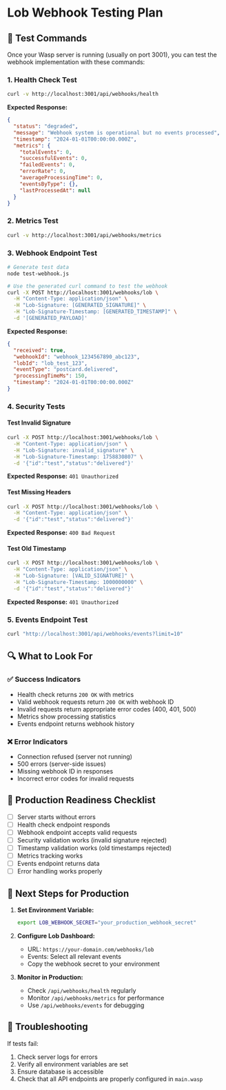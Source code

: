 # Lob Webhook Testing Plan

## 🧪 **Test Commands**

Once your Wasp server is running (usually on port 3001), you can test the webhook implementation with these commands:

### **1. Health Check Test**
```bash
curl -v http://localhost:3001/api/webhooks/health
```
**Expected Response:**
```json
{
  "status": "degraded",
  "message": "Webhook system is operational but no events processed",
  "timestamp": "2024-01-01T00:00:00.000Z",
  "metrics": {
    "totalEvents": 0,
    "successfulEvents": 0,
    "failedEvents": 0,
    "errorRate": 0,
    "averageProcessingTime": 0,
    "eventsByType": {},
    "lastProcessedAt": null
  }
}
```

### **2. Metrics Test**
```bash
curl -v http://localhost:3001/api/webhooks/metrics
```

### **3. Webhook Endpoint Test**
```bash
# Generate test data
node test-webhook.js

# Use the generated curl command to test the webhook
curl -X POST http://localhost:3001/webhooks/lob \
  -H "Content-Type: application/json" \
  -H "Lob-Signature: [GENERATED_SIGNATURE]" \
  -H "Lob-Signature-Timestamp: [GENERATED_TIMESTAMP]" \
  -d '[GENERATED_PAYLOAD]'
```

**Expected Response:**
```json
{
  "received": true,
  "webhookId": "webhook_1234567890_abc123",
  "lobId": "lob_test_123",
  "eventType": "postcard.delivered",
  "processingTimeMs": 150,
  "timestamp": "2024-01-01T00:00:00.000Z"
}
```

### **4. Security Tests**

#### **Test Invalid Signature**
```bash
curl -X POST http://localhost:3001/webhooks/lob \
  -H "Content-Type: application/json" \
  -H "Lob-Signature: invalid_signature" \
  -H "Lob-Signature-Timestamp: 1758830807" \
  -d '{"id":"test","status":"delivered"}'
```
**Expected Response:** `401 Unauthorized`

#### **Test Missing Headers**
```bash
curl -X POST http://localhost:3001/webhooks/lob \
  -H "Content-Type: application/json" \
  -d '{"id":"test","status":"delivered"}'
```
**Expected Response:** `400 Bad Request`

#### **Test Old Timestamp**
```bash
curl -X POST http://localhost:3001/webhooks/lob \
  -H "Content-Type: application/json" \
  -H "Lob-Signature: [VALID_SIGNATURE]" \
  -H "Lob-Signature-Timestamp: 1000000000" \
  -d '{"id":"test","status":"delivered"}'
```
**Expected Response:** `401 Unauthorized`

### **5. Events Endpoint Test**
```bash
curl "http://localhost:3001/api/webhooks/events?limit=10"
```

## 🔍 **What to Look For**

### **✅ Success Indicators**
- Health check returns `200 OK` with metrics
- Valid webhook requests return `200 OK` with webhook ID
- Invalid requests return appropriate error codes (400, 401, 500)
- Metrics show processing statistics
- Events endpoint returns webhook history

### **❌ Error Indicators**
- Connection refused (server not running)
- 500 errors (server-side issues)
- Missing webhook ID in responses
- Incorrect error codes for invalid requests

## 🚀 **Production Readiness Checklist**

- [ ] Server starts without errors
- [ ] Health check endpoint responds
- [ ] Webhook endpoint accepts valid requests
- [ ] Security validation works (invalid signature rejected)
- [ ] Timestamp validation works (old timestamps rejected)
- [ ] Metrics tracking works
- [ ] Events endpoint returns data
- [ ] Error handling works properly

## 📝 **Next Steps for Production**

1. **Set Environment Variable:**
   ```bash
   export LOB_WEBHOOK_SECRET="your_production_webhook_secret"
   ```

2. **Configure Lob Dashboard:**
   - URL: `https://your-domain.com/webhooks/lob`
   - Events: Select all relevant events
   - Copy the webhook secret to your environment

3. **Monitor in Production:**
   - Check `/api/webhooks/health` regularly
   - Monitor `/api/webhooks/metrics` for performance
   - Use `/api/webhooks/events` for debugging

## 🐛 **Troubleshooting**

If tests fail:
1. Check server logs for errors
2. Verify all environment variables are set
3. Ensure database is accessible
4. Check that all API endpoints are properly configured in `main.wasp`
